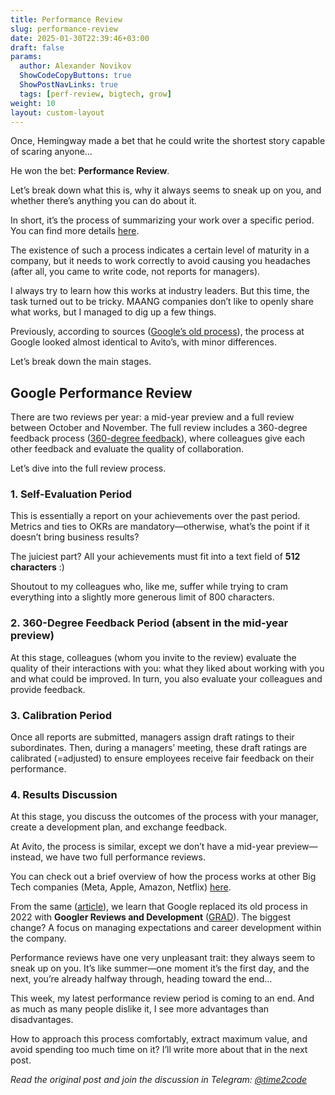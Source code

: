 ```yaml
---
title: Performance Review  
slug: performance-review                 
date: 2025-01-30T22:39:46+03:00
draft: false                                  
params:
  author: Alexander Novikov                  
  ShowCodeCopyButtons: true
  ShowPostNavLinks: true
  tags: [perf-review, bigtech, grow]                
weight: 10
layout: custom-layout
---
```


Once, Hemingway made a bet that he could write the shortest story capable of scaring anyone…

He won the bet: **Performance Review**.

Let’s break down what this is, why it always seems to sneak up on you, and whether there’s anything you can do about it.

In short, it’s the process of summarizing your work over a specific period. You can find more details [here](https://github.com/avito-tech/playbook/blob/master/goal-setting.md#performance-review).

The existence of such a process indicates a certain level of maturity in a company, but it needs to work correctly to avoid causing you headaches (after all, you came to write code, not reports for managers).

I always try to learn how this works at industry leaders. But this time, the task turned out to be tricky. MAANG companies don’t like to openly share what works, but I managed to dig up a few things.

Previously, according to sources ([Google’s old process](https://worklogix.blog/wp-content/uploads/2018/08/b3318-google.pdf)), the process at Google looked almost identical to Avito’s, with minor differences.

Let’s break down the main stages.

## Google Performance Review

There are two reviews per year: a mid-year preview and a full review between October and November. The full review includes a 360-degree feedback process ([360-degree feedback](https://en.wikipedia.org/wiki/360-degree_feedback)), where colleagues give each other feedback and evaluate the quality of collaboration.

Let’s dive into the full review process.

### 1. Self-Evaluation Period

This is essentially a report on your achievements over the past period. Metrics and ties to OKRs are mandatory—otherwise, what’s the point if it doesn’t bring business results?

The juiciest part? All your achievements must fit into a text field of **512 characters** :) 

Shoutout to my colleagues who, like me, suffer while trying to cram everything into a slightly more generous limit of 800 characters.

### 2. 360-Degree Feedback Period (absent in the mid-year preview)

At this stage, colleagues (whom you invite to the review) evaluate the quality of their interactions with you: what they liked about working with you and what could be improved. In turn, you also evaluate your colleagues and provide feedback.

### 3. Calibration Period

Once all reports are submitted, managers assign draft ratings to their subordinates. Then, during a managers’ meeting, these draft ratings are calibrated (=adjusted) to ensure employees receive fair feedback on their performance.

### 4. Results Discussion

At this stage, you discuss the outcomes of the process with your manager, create a development plan, and exchange feedback.

At Avito, the process is similar, except we don’t have a mid-year preview—instead, we have two full performance reviews.

You can check out a brief overview of how the process works at other Big Tech companies (Meta, Apple, Amazon, Netflix) [here](https://candor.co/articles/career-paths/inside-the-faang-performance-review-process).

From the same ([article](https://candor.co/articles/career-paths/inside-the-faang-performance-review-process)), we learn that Google replaced its old process in 2022 with **Googler Reviews and Development** ([GRAD](https://buildyourfuture.withgoogle.com/programs/grad)). The biggest change? A focus on managing expectations and career development within the company.

Performance reviews have one very unpleasant trait: they always seem to sneak up on you. It’s like summer—one moment it’s the first day, and the next, you’re already halfway through, heading toward the end…

This week, my latest performance review period is coming to an end. And as much as many people dislike it, I see more advantages than disadvantages.

How to approach this process comfortably, extract maximum value, and avoid spending too much time on it? I’ll write more about that in the next post.

*Read the original post and join the discussion in Telegram: [@time2code](https://t.me/time2code/283)*